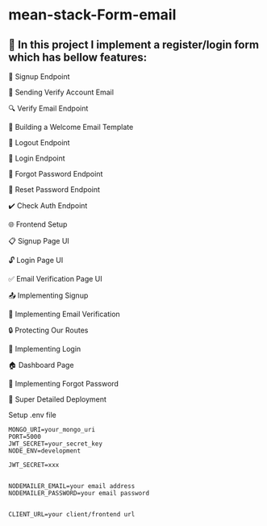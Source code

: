 # mean-stack-Form-email

 ## 🚀 In this project I implement a register/login form which has bellow features:

🔐 Signup Endpoint

📧 Sending Verify Account Email

🔍 Verify Email Endpoint

📄 Building a Welcome Email Template

🚪 Logout Endpoint

🔑 Login Endpoint

🔄 Forgot Password Endpoint

🔁 Reset Password Endpoint

✔️ Check Auth Endpoint

🌐 Frontend Setup

📋 Signup Page UI

🔓 Login Page UI

✅ Email Verification Page UI

📤 Implementing Signup

📧 Implementing Email Verification

🔒 Protecting Our Routes

🔑 Implementing Login

🏠 Dashboard Page

🔄 Implementing Forgot Password

🚀 Super Detailed Deployment

Setup .env file

```
MONGO_URI=your_mongo_uri
PORT=5000
JWT_SECRET=your_secret_key
NODE_ENV=development

JWT_SECRET=xxx


NODEMAILER_EMAIL=your email address
NODEMAILER_PASSWORD=your email password


CLIENT_URL=your client/frontend url 
```
